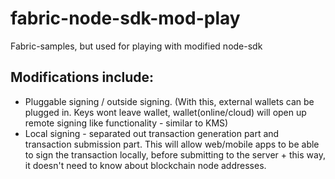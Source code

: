 # fabric-node-sdk-mod-play
Fabric-samples, but used for playing with modified node-sdk

## Modifications include:
- Pluggable signing / outside signing. (With this, external wallets can be plugged in. Keys wont leave wallet, wallet(online/cloud) will open up remote signing like functionality - similar to KMS)
- Local signing - separated out transaction generation part and transaction submission part. This will allow web/mobile apps to be able to sign the transaction locally, before submitting to the server + this way, it doesn't need to know about blockchain node addresses.
